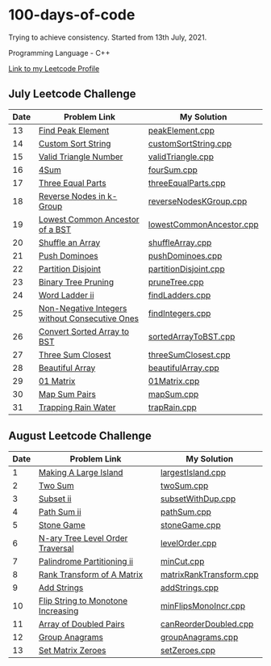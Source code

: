 # 100-days-of-code

Trying to achieve consistency. Started from 13th July, 2021.

Programming Language - C++

[Link to my Leetcode Profile](https://leetcode.com/vartika_vr/)

## July Leetcode Challenge

| Date | Problem Link                                                                                                                                                      | My Solution                                                                                                                                   |
| ---- | ----------------------------------------------------------------------------------------------------------------------------------------------------------------- | --------------------------------------------------------------------------------------------------------------------------------------------- |
| 13   | [Find Peak Element](https://leetcode.com/explore/challenge/card/july-leetcoding-challenge-2021/609/week-2-july-8th-july-14th/3812/)                               | [peakElement.cpp](https://github.com/vartikavr/100-days-of-code/blob/master/Leetcode_July_30Days_Challenge/peakElement.cpp)                   |
| 14   | [Custom Sort String](https://leetcode.com/explore/challenge/card/july-leetcoding-challenge-2021/609/week-2-july-8th-july-14th/3813/)                              | [customSortString.cpp](https://github.com/vartikavr/100-days-of-code/blob/master/Leetcode_July_30Days_Challenge/customSortString.cpp)         |
| 15   | [Valid Triangle Number](https://leetcode.com/explore/challenge/card/july-leetcoding-challenge-2021/610/week-3-july-15th-july-21st/3815/)                          | [validTriangle.cpp](https://github.com/vartikavr/100-days-of-code/blob/master/Leetcode_July_30Days_Challenge/validTriangle.cpp)               |
| 16   | [4Sum](https://leetcode.com/explore/challenge/card/july-leetcoding-challenge-2021/610/week-3-july-15th-july-21st/3816/)                                           | [fourSum.cpp](https://github.com/vartikavr/100-days-of-code/blob/master/Leetcode_July_30Days_Challenge/fourSum.cpp)                           |
| 17   | [Three Equal Parts](https://leetcode.com/explore/challenge/card/july-leetcoding-challenge-2021/610/week-3-july-15th-july-21st/3817/)                              | [threeEqualParts.cpp](https://github.com/vartikavr/100-days-of-code/blob/master/Leetcode_July_30Days_Challenge/threeEqualParts.cpp)           |
| 18   | [Reverse Nodes in k-Group](https://leetcode.com/explore/challenge/card/july-leetcoding-challenge-2021/610/week-3-july-15th-july-21st/3818/)                       | [reverseNodesKGroup.cpp](https://github.com/vartikavr/100-days-of-code/blob/master/Leetcode_July_30Days_Challenge/reverseNodesKGroup.cpp)     |
| 19   | [Lowest Common Ancestor of a BST](https://leetcode.com/explore/challenge/card/july-leetcoding-challenge-2021/610/week-3-july-15th-july-21st/3819/)                | [lowestCommonAncestor.cpp](https://github.com/vartikavr/100-days-of-code/blob/master/Leetcode_July_30Days_Challenge/lowestCommonAncestor.cpp) |
| 20   | [Shuffle an Array](https://leetcode.com/explore/challenge/card/july-leetcoding-challenge-2021/610/week-3-july-15th-july-21st/3820/)                               | [shuffleArray.cpp](https://github.com/vartikavr/100-days-of-code/blob/master/Leetcode_July_30Days_Challenge/shuffleArray.cpp)                 |
| 21   | [Push Dominoes](https://leetcode.com/explore/challenge/card/july-leetcoding-challenge-2021/610/week-3-july-15th-july-21st/3821/)                                  | [pushDominoes.cpp](https://github.com/vartikavr/100-days-of-code/blob/master/Leetcode_July_30Days_Challenge/pushDominoes.cpp)                 |
| 22   | [Partition Disjoint](https://leetcode.com/explore/challenge/card/july-leetcoding-challenge-2021/611/week-4-july-22nd-july-28th/3823/)                             | [partitionDisjoint.cpp](https://github.com/vartikavr/100-days-of-code/blob/master/Leetcode_July_30Days_Challenge/partitionDisjoint.cpp)       |
| 23   | [Binary Tree Pruning](https://leetcode.com/explore/challenge/card/july-leetcoding-challenge-2021/611/week-4-july-22nd-july-28th/3824/)                            | [pruneTree.cpp](https://github.com/vartikavr/100-days-of-code/blob/master/Leetcode_July_30Days_Challenge/pruneTree.cpp)                       |
| 24   | [Word Ladder ii](https://leetcode.com/explore/challenge/card/july-leetcoding-challenge-2021/611/week-4-july-22nd-july-28th/3825/)                                 | [findLadders.cpp](https://github.com/vartikavr/100-days-of-code/blob/master/Leetcode_July_30Days_Challenge/findLadders.cpp)                   |
| 25   | [Non-Negative Integers without Consecutive Ones](https://leetcode.com/explore/challenge/card/july-leetcoding-challenge-2021/611/week-4-july-22nd-july-28th/3826/) | [findIntegers.cpp](https://github.com/vartikavr/100-days-of-code/blob/master/Leetcode_July_30Days_Challenge/findIntegers.cpp)                 |
| 26   | [Convert Sorted Array to BST](https://leetcode.com/explore/challenge/card/july-leetcoding-challenge-2021/611/week-4-july-22nd-july-28th/3827/)                    | [sortedArrayToBST.cpp](https://github.com/vartikavr/100-days-of-code/blob/master/Leetcode_July_30Days_Challenge/sortedArrayToBST.cpp)         |
| 27   | [Three Sum Closest](https://leetcode.com/explore/challenge/card/july-leetcoding-challenge-2021/611/week-4-july-22nd-july-28th/3828/)                              | [threeSumClosest.cpp](https://github.com/vartikavr/100-days-of-code/blob/master/Leetcode_July_30Days_Challenge/threeSumClosest.cpp)           |
| 28   | [Beautiful Array](https://leetcode.com/explore/challenge/card/july-leetcoding-challenge-2021/611/week-4-july-22nd-july-28th/3829/)                                | [beautifulArray.cpp](https://github.com/vartikavr/100-days-of-code/blob/master/Leetcode_July_30Days_Challenge/beautifulArray.cpp)             |
| 29   | [01 Matrix](https://leetcode.com/explore/challenge/card/july-leetcoding-challenge-2021/612/week-5-july-29th-july-31st/3831/)                                      | [01Matrix.cpp](https://github.com/vartikavr/100-days-of-code/blob/master/Leetcode_July_30Days_Challenge/01Matrix.cpp)                         |
| 30   | [Map Sum Pairs](https://leetcode.com/explore/challenge/card/july-leetcoding-challenge-2021/612/week-5-july-29th-july-31st/3832/)                                  | [mapSum.cpp](https://github.com/vartikavr/100-days-of-code/blob/master/Leetcode_July_30Days_Challenge/mapSum.cpp)                             |
| 31   | [Trapping Rain Water](https://leetcode.com/explore/challenge/card/july-leetcoding-challenge-2021/612/week-5-july-29th-july-31st/3833/)                            | [trapRain.cpp](https://github.com/vartikavr/100-days-of-code/blob/master/Leetcode_July_30Days_Challenge/trapRain.cpp)                         |

## August Leetcode Challenge

| Date | Problem Link                                                                                                                                               | My Solution                                                                                                                                   |
| ---- | ---------------------------------------------------------------------------------------------------------------------------------------------------------- | --------------------------------------------------------------------------------------------------------------------------------------------- |
| 1    | [Making A Large Island](https://leetcode.com/explore/featured/card/august-leetcoding-challenge-2021/613/week-1-august-1st-august-7th/3835/)                | [largestIsland.cpp](https://github.com/vartikavr/100-days-of-code/blob/master/Leetcode_August_30Days_Challenge/largestIsland.cpp)             |
| 2    | [Two Sum](https://leetcode.com/explore/challenge/card/august-leetcoding-challenge-2021/613/week-1-august-1st-august-7th/3836/)                             | [twoSum.cpp](https://github.com/vartikavr/100-days-of-code/blob/master/Leetcode_August_30Days_Challenge/twoSum.cpp)                           |
| 3    | [Subset ii](https://leetcode.com/explore/challenge/card/august-leetcoding-challenge-2021/613/week-1-august-1st-august-7th/3837/)                           | [subsetWithDup.cpp](https://github.com/vartikavr/100-days-of-code/blob/master/Leetcode_August_30Days_Challenge/subsetWithDup.cpp)             |
| 4    | [Path Sum ii](https://leetcode.com/explore/challenge/card/august-leetcoding-challenge-2021/613/week-1-august-1st-august-7th/3838/)                         | [pathSum.cpp](https://github.com/vartikavr/100-days-of-code/blob/master/Leetcode_August_30Days_Challenge/pathSum.cpp)                         |
| 5    | [Stone Game](https://leetcode.com/explore/challenge/card/august-leetcoding-challenge-2021/613/week-1-august-1st-august-7th/3870/)                          | [stoneGame.cpp](https://github.com/vartikavr/100-days-of-code/blob/master/Leetcode_August_30Days_Challenge/stoneGame.cpp)                     |
| 6    | [N-ary Tree Level Order Traversal](https://leetcode.com/explore/challenge/card/august-leetcoding-challenge-2021/613/week-1-august-1st-august-7th/3871/)    | [levelOrder.cpp](https://github.com/vartikavr/100-days-of-code/blob/master/Leetcode_August_30Days_Challenge/levelOrder.cpp)                   |
| 7    | [Palindrome Partitioning ii](https://leetcode.com/explore/challenge/card/august-leetcoding-challenge-2021/613/week-1-august-1st-august-7th/3872/)          | [minCut.cpp](https://github.com/vartikavr/100-days-of-code/blob/master/Leetcode_August_30Days_Challenge/minCut.cpp)                           |
| 8    | [Rank Transform of A Matrix](https://leetcode.com/explore/challenge/card/august-leetcoding-challenge-2021/614/week-2-august-8th-august-14th/3874/)         | [matrixRankTransform.cpp](https://github.com/vartikavr/100-days-of-code/blob/master/Leetcode_August_30Days_Challenge/matrixRankTransform.cpp) |
| 9    | [Add Strings](https://leetcode.com/explore/challenge/card/august-leetcoding-challenge-2021/614/week-2-august-8th-august-14th/3875/)                        | [addStrings.cpp](https://github.com/vartikavr/100-days-of-code/blob/master/Leetcode_August_30Days_Challenge/addStrings.cpp)                   |
| 10   | [Flip String to Monotone Increasing](https://leetcode.com/explore/challenge/card/august-leetcoding-challenge-2021/614/week-2-august-8th-august-14th/3876/) | [minFlipsMonoIncr.cpp](https://github.com/vartikavr/100-days-of-code/blob/master/Leetcode_August_30Days_Challenge/minFlipsMonoIncr.cpp)       |
| 11   | [Array of Doubled Pairs](https://leetcode.com/explore/challenge/card/august-leetcoding-challenge-2021/614/week-2-august-8th-august-14th/3877/)             | [canReorderDoubled.cpp](https://github.com/vartikavr/100-days-of-code/blob/master/Leetcode_August_30Days_Challenge/canReorderDoubled.cpp)     |
| 12   | [Group Anagrams](https://leetcode.com/explore/challenge/card/august-leetcoding-challenge-2021/614/week-2-august-8th-august-14th/3887/)                     | [groupAnagrams.cpp](https://github.com/vartikavr/100-days-of-code/blob/master/Leetcode_August_30Days_Challenge/groupAnagrams.cpp)             |
| 13   | [Set Matrix Zeroes](https://leetcode.com/explore/challenge/card/august-leetcoding-challenge-2021/614/week-2-august-8th-august-14th/3888/)                  | [setZeroes.cpp](https://github.com/vartikavr/100-days-of-code/blob/master/Leetcode_August_30Days_Challenge/setZeroes.cpp)                     |
